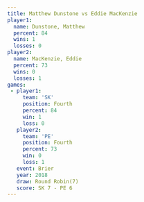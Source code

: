 ```yaml
---
title: Matthew Dunstone vs Eddie MacKenzie
player1:                 
  name: Dunstone, Matthew
  percent: 84            
  wins: 1                
  losses: 0              
player2:                 
  name: MacKenzie, Eddie 
  percent: 73            
  wins: 0                
  losses: 1              
games:
 - player1:          
     team: 'SK'      
     position: Fourth
     percent: 84     
     win: 1          
     loss: 0         
   player2:          
     team: 'PE'      
     position: Fourth
     percent: 73     
     win: 0          
     loss: 1         
   event: Brier        
   year: 2018          
   draw: Round Robin(7)
   score: SK 7 - PE 6  
---
```

